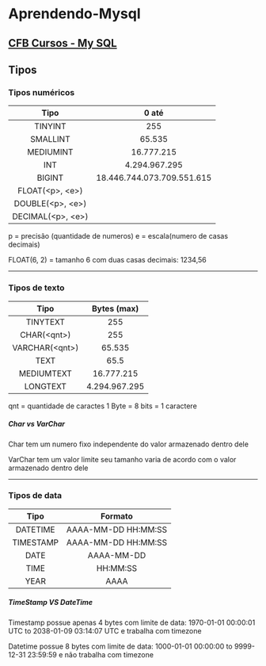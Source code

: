 # Aprendendo-Mysql

## [CFB Cursos - My SQL](https://www.youtube.com/playlist?list=PLx4x_zx8csUgQUjExcssR3utb3JIX6Kra)

## Tipos

### Tipos numéricos

|        Tipo         |           0 até            |
| :-----------------: | :------------------------: |
|       TINYINT       |            255             |
|      SMALLINT       |           65.535           |
|      MEDIUMINT      |         16.777.215         |
|         INT         |       4.294.967.295        |
|       BIGINT        | 18.446.744.073.709.551.615 |
|  FLOAT(\<p>, \<e>)  |                            |
| DOUBLE(\<p>, \<e>)  |                            |
| DECIMAL(\<p>, \<e>) |                            |

p = precisão (quantidade de numeros)
e = escala(numero de casas decimais)

FLOAT(6, 2) = tamanho 6 com duas casas decimais: 1234,56

---

### Tipos de texto

|      Tipo       |  Bytes (max)  |
| :-------------: | :-----------: |
|    TINYTEXT     |      255      |
|  CHAR(\<qnt>)   |      255      |
| VARCHAR(\<qnt>) |    65.535     |
|      TEXT       |     65.5      |
|   MEDIUMTEXT    |  16.777.215   |
|    LONGTEXT     | 4.294.967.295 |

qnt = quantidade de caractes
1 Byte = 8 bits = 1 caractere

##### Char vs VarChar

Char tem um numero fixo independente do valor armazenado dentro dele

VarChar tem um valor limite seu tamanho varia de acordo com o valor armazenado dentro dele

---

### Tipos de data

|   Tipo    |       Formato       |
| :-------: | :-----------------: |
| DATETIME  | AAAA-MM-DD HH:MM:SS |
| TIMESTAMP | AAAA-MM-DD HH:MM:SS |
|   DATE    |     AAAA-MM-DD      |
|   TIME    |      HH:MM:SS       |
|   YEAR    |        AAAA         |

##### TimeStamp VS DateTime

Timestamp possue apenas 4 bytes com limite de data:
1970-01-01 00:00:01 UTC to 2038-01-09 03:14:07 UTC
e trabalha com timezone

Datetime possue 8 bytes com limite de data:
1000-01-01 00:00:00 to 9999-12-31 23:59:59
e não trabalha com timezone
